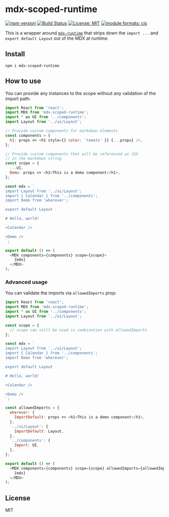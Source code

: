 # mdx-scoped-runtime

[![npm version][version-badge]][version]
[![Build Status][build-badge]][build]
[![License: MIT][license-badge]][license]
[![module formats: cjs][module-formats-badge]][unpkg-bundle]

This is a wrapper around [`mdx-runtime`][mdx-runtime] that strips down the `import ...`
and `export default Layout` out of the MDX at runtime.

## Install

```shell
npm i mdx-scoped-runtime
```

## How to use

You can provide any instances to the scope without any validation of the import path:

```js
import React from 'react';
import MDX from 'mdx-scoped-runtime';
import * as UI from '../components';
import Layout from '../ui/Layout';

// Provide custom components for markdown elements
const components = {
  h1: props => <h1 style={{ color: 'tomato' }} {...props} />,
};

// Provide custom components that will be referenced as JSX
// in the markdown string
const scope = {
  ...UI,
  Demo: props => <h1>This is a demo component</h1>,
};

const mdx = `
import Layout from '../ui/Layout';
import { Calendar } from '../components';
import Demo from 'wherever';

export default Layout

# Hello, world!

<Calendar />

<Demo />
`;

export default () => (
  <MDX components={components} scope={scope}>
    {mdx}
  </MDX>
);
```

### Advanced usage

You can validate the imports via `allowedImports` prop:

```js
import React from 'react';
import MDX from 'mdx-scoped-runtime';
import * as UI from '../components';
import Layout from '../ui/Layout';

const scope = {
  // scope can still be used in combination with allowedImports
};

const mdx = `
import Layout from '../ui/Layout';
import { Calendar } from '../components';
import Demo from 'wherever';

export default Layout

# Hello, world!

<Calendar />

<Demo />
`;

const allowedImports = {
  wherever: {
    ImportDefault: props => <h1>This is a demo component</h1>,
  },
  '../ui/Layout': {
    ImportDefault: Layout,
  },
  '../components': {
    Import: UI,
  },
};

export default () => (
  <MDX components={components} scope={scope} allowedImports={allowedImports}>
    {mdx}
  </MDX>
);
```

## License

MIT

[version-badge]: https://badge.fury.io/js/mdx-scoped-runtime.svg
[version]: https://www.npmjs.com/package/mdx-scoped-runtime
[build-badge]: https://travis-ci.org/buz-zard/gatsby-mdx.svg?branch=master
[build]: https://travis-ci.org/buz-zard/gatsby-mdx
[license-badge]: https://img.shields.io/badge/License-MIT-yellow.svg
[license]: https://opensource.org/licenses/MIT
[mdx-runtime]: https://www.npmjs.com/package/@mdx-js/runtime
[module-formats-badge]: https://img.shields.io/badge/module%20formats-cjs-green.svg
[unpkg-bundle]: https://unpkg.com/mdx-scoped-runtime/
